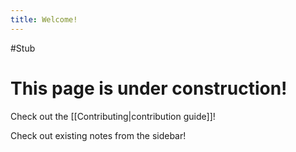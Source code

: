 ```yaml
---
title: Welcome!
---
```

#Stub 

# This page is under construction!

Check out the [[Contributing|contribution guide]]!

Check out existing notes from the sidebar!